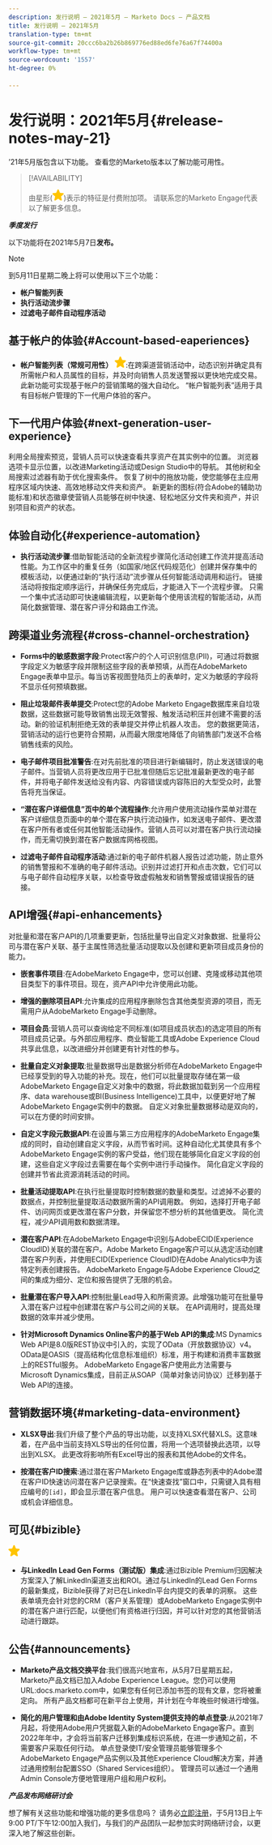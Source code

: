 ```yaml
---
description: 发行说明 — 2021年5月 — Marketo Docs — 产品文档
title: 发行说明 — 2021年5月
translation-type: tm+mt
source-git-commit: 20ccc6ba2b26b869776ed88ed6fe76a67f74400a
workflow-type: tm+mt
source-wordcount: '1557'
ht-degree: 0%

---
```


# 发行说明：2021年5月{#release-notes-may-21}

’21年5月版包含以下功能。 查看您的Marketo版本以了解功能可用性。

>[!AVAILABILITY]
>
>由星形(![](assets/yellow-star.png))表示的特征是付费附加项。 请联系您的Marketo Engage代表以了解更多信息。

**_季度发行_**

以下功能将在2021年5月7日&#x200B;**发布。**

>[!NOTE]
>
>到5月11日星期二晚上将可以使用以下三个功能：
>
>* **帐户智能列表**
>* **执行活动流步骤**
>* **过滤电子邮件自动程序活动**


## 基于帐户的体验{#Account-based-eaperiences}

* **帐户智能列表（常规可用性）** ![](assets/yellow-star.png):在跨渠道营销活动中，动态识别并确定具有所需帐户和人员属性的目标，并及时向销售人员发送警报以更快地完成交易。此新功能可实现基于帐户的营销策略的强大自动化。 “帐户智能列表”适用于具有目标帐户管理的下一代用户体验的客户。

## 下一代用户体验{#next-generation-user-experience}

利用全局搜索预览，营销人员可以快速查看共享资产在其实例中的位置。 浏览器选项卡显示位置，以改进Marketing活动或Design Studio中的导航。 其他树和全局搜索过滤器有助于优化搜索条件。 恢复了树中的拖放功能，使您能够在主应用程序区域内快速、高效地移动文件夹和资产。 新更新的图标(符合Adobe的辅助功能标准)和状态徽章使营销人员能够在树中快速、轻松地区分文件夹和资产，并识别项目和资产的状态。

## 体验自动化{#experience-automation}

* **执行活动流步骤**:借助智能活动的全新流程步骤简化活动创建工作流并提高活动性能。为工作区中的重复任务（如国家/地区代码规范化）创建并保存集中的模板活动，以便通过新的“执行活动”流步骤从任何智能活动调用和运行。 链接活动将按指定顺序运行，并确保任务完成后，才能进入下一个流程步骤。 只需一个集中式活动即可快速编辑流程，以更新每个使用该流程的智能活动，从而简化数据管理、潜在客户评分和路由工作流。

## 跨渠道业务流程{#cross-channel-orchestration}

* **Forms中的敏感数据字段**:Protect客户的个人可识别信息(PII)，可通过将数据字段定义为敏感字段并限制这些字段的表单预填，从而在AdobeMarketo Engage表单中显示。每当访客视图登陆页上的表单时，定义为敏感的字段将不显示任何预填数据。

* **阻止垃圾邮件表单提交**:Protect您的Adobe Marketo Engage数据库来自垃圾数据，这些数据可能导致销售出现无效警报、触发活动积压并创建不需要的活动。新的验证机制拒绝无效的表单提交并停止机器人攻击。 您的数据更简洁，营销活动的运行也更符合预期，从而最大限度地降低了向销售部门发送不合格销售线索的风险。

* **电子邮件项目批准警告**:在对先前批准的项目进行新编辑时，防止发送错误的电子邮件。当营销人员将更改应用于已批准但随后忘记批准最新更改的电子邮件，并将电子邮件发送给没有内容、内容错误或内容陈旧的大型受众时，此警告将充当保证。

* **“潜在客户详细信息”页中的单个流程操作**:允许用户使用流动操作菜单对潜在客户详细信息页面中的单个潜在客户执行流动操作，如发送电子邮件、更改潜在客户所有者或任何其他智能活动操作。营销人员可以对潜在客户执行流动操作，而无需切换到潜在客户数据库网格视图。

* **过滤电子邮件自动程序活动**:通过新的电子邮件机器人报告过滤功能，防止意外的销售警报和不准确的电子邮件活动。识别并过滤打开和点击次数，它们可以与电子邮件自动程序关联，以检查导致虚假触发和销售警报或错误报告的链接。

## API增强{#api-enhancements}

对批量和潜在客户API的几项重要更新，包括批量导出自定义对象数据、批量将公司与潜在客户关联、基于主属性筛选批量活动提取以及创建和更新项目成员身份的能力。

* **嵌套事件项目**:在AdobeMarketo Engage中，您可以创建、克隆或移动其他项目类型下的事件项目。现在，资产API中允许使用此功能。

* **增强的删除项目API**:允许集成的应用程序删除包含其他类型资源的项目，而无需用户从AdobeMarketo Engage手动删除。

* **项目会员**:营销人员可以查询给定不同标准(如项目成员状态)的选定项目的所有项目成员记录。与外部应用程序、商业智能工具或Adobe Experience Cloud共享此信息，以改进细分并创建更有针对性的参与。

* **批量自定义对象提取**:批量数据导出是数据分析师在AdobeMarketo Engage中已经享受到的导入功能的补充。现在，他们可以批量提取存储在第一级AdobeMarketo Engage自定义对象中的数据，将此数据加载到另一个应用程序、data warehouse或BI(Business Intelligence)工具中，以便更好地了解AdobeMarketo Engage实例中的数据。  自定义对象批量数据移动是双向的，可以在方便的时间安排。

* **自定义字段元数据API**:在设置与第三方应用程序的AdobeMarketo Engage集成的同时，自动创建自定义字段，从而节省时间。这种自动化尤其使具有多个AdobeMarketo Engage实例的客户受益，他们现在能够简化自定义字段的创建，这些自定义字段过去需要在每个实例中进行手动操作。 简化自定义字段的创建并节省此资源消耗活动的时间。

* **批量活动提取API**:在执行批量提取时控制数据的数量和类型。过滤掉不必要的数据点，并控制批量提取活动数据所需的API调用数。  例如，选择打开电子邮件、访问网页或更改潜在客户分数，并保留您不想分析的其他值更改。 简化流程，减少API调用数和数据清理。

* **潜在客户API**:在AdobeMarketo Engage中识别与AdobeECID(Experience CloudID)关联的潜在客户。Adobe Marketo Engage客户可以从选定活动创建潜在客户列表，并使用ECID(Experience CloudID)在Adobe Analytics中为该特定列表创建报告。 AdobeMarketo Engage与Adobe Experience Cloud之间的集成为细分、定位和报告提供了无限的机会。

* **批量潜在客户导入API**:控制批量Lead导入和所需资源。此增强功能可在批量导入潜在客户过程中创建潜在客户与公司之间的关联。 在API调用时，提高处理数据的效率并减少使用。

* **针对Microsoft Dynamics Online客户的基于Web API的集成**:MS Dynamics Web API是8.0版REST协议中引入的，实现了OData（开放数据协议）v4。OData是OASIS（提高结构化信息标准组织）标准，用于构建和消费丰富数据上的RESTful服务。 AdobeMarketo Engage客户使用此方法需要与Microsoft Dynamics集成，目前正从SOAP（简单对象访问协议）迁移到基于Web API的连接。

## 营销数据环境{#marketing-data-environment}

* **XLSX导出**:我们升级了整个产品的导出功能，以支持XLSX代替XLS。这意味着，在产品中当前支持XLS导出的任何位置，将用一个选项替换此选项，以导出到XLSX。 此更改将影响所有Excel导出的报表和其他Adobe的文件名。

* **按潜在客户ID搜索**:通过潜在客户Marketo Engage库或静态列表中的Adobe潜在客户ID快速访问潜在客户记录搜索。在“快速查找”窗口中，只需键入具有相应编号的`[id]`，即会显示潜在客户信息。 用户可以快速查看潜在客户、公司或机会详细信息。

## 可见{#bizible}

![](assets/yellow-star.png)

* **与LinkedIn Lead Gen Forms（测试版）集成**:通过Bizible Premium归因解决方案深入了解LinkedIn渠道支出和ROI。通过与LinkedIn的Lead Gen Forms的最新集成，Bizible获得了对已在LinkedIn平台内提交的表单的洞察。 这些表单填充会针对您的CRM（客户关系管理）或AdobeMarketo Engage实例中的潜在客户进行匹配，以便他们有资格进行归因，并可以针对您的其他营销活动进行跟踪。

## 公告{#announcements}

* **Marketo产品文档交换平台**:我们很高兴地宣布，从5月7日星期五起，Marketo产品文档已加入Adobe Experience League。您仍可以使用URL:docs.marketo.com中，如果您有任何已添加书签的现有文章，您将被重定向。 所有产品文档都可在新平台上使用，并计划在今年晚些时候进行增强。

* **简化的用户管理和由Adobe Identity System提供支持的单点登录**:从2021年7月起，将使用Adobe用户凭据载入新的AdobeMarketo Engage客户。直到2022年年中，才会将当前客户迁移到集成标识系统，在进一步通知之前，不需要客户采取任何行动。 单点登录使IT/安全管理员能够管理多个AdobeMarketo Engage产品实例以及其他Experience Cloud解决方案，并通过通用控制台配置SSO（Shared Services组织）。 管理员可以通过一个通用Admin Console方便地管理用户组和用户权利。

**_产品发布网络研讨会_**

想了解有关这些功能和增强功能的更多信息吗？ 请务必[立即注册](https://engage.marketo.com/May_21_Release_webinar_RegistrationPage.html)，于5月13日上午9:00 PT/下午12:00加入我们，与我们的产品团队一起参加实时网络研讨会，以更深入地了解这些创新。
